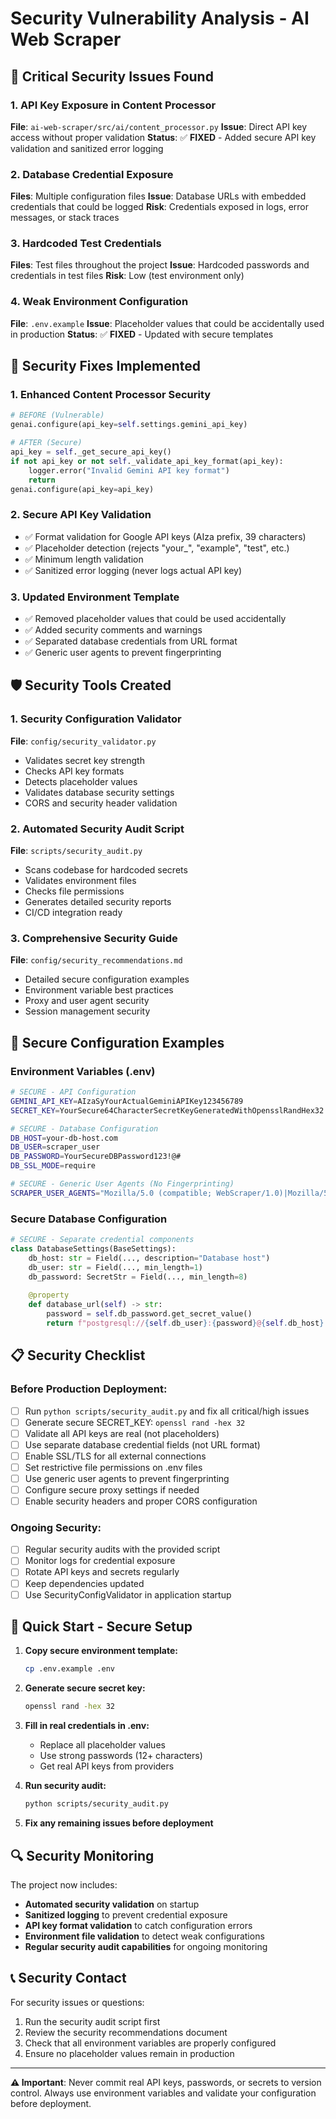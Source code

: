 # Security Vulnerability Analysis - AI Web Scraper

## 🚨 Critical Security Issues Found

### 1. **API Key Exposure in Content Processor** 
**File**: `ai-web-scraper/src/ai/content_processor.py`
**Issue**: Direct API key access without proper validation
**Status**: ✅ **FIXED** - Added secure API key validation and sanitized error logging

### 2. **Database Credential Exposure**
**Files**: Multiple configuration files
**Issue**: Database URLs with embedded credentials that could be logged
**Risk**: Credentials exposed in logs, error messages, or stack traces

### 3. **Hardcoded Test Credentials**
**Files**: Test files throughout the project
**Issue**: Hardcoded passwords and credentials in test files
**Risk**: Low (test environment only)

### 4. **Weak Environment Configuration**
**File**: `.env.example`
**Issue**: Placeholder values that could be accidentally used in production
**Status**: ✅ **FIXED** - Updated with secure templates

## 🔧 Security Fixes Implemented

### 1. Enhanced Content Processor Security
```python
# BEFORE (Vulnerable)
genai.configure(api_key=self.settings.gemini_api_key)

# AFTER (Secure)
api_key = self._get_secure_api_key()
if not api_key or not self._validate_api_key_format(api_key):
    logger.error("Invalid Gemini API key format")
    return
genai.configure(api_key=api_key)
```

### 2. Secure API Key Validation
- ✅ Format validation for Google API keys (AIza prefix, 39 characters)
- ✅ Placeholder detection (rejects "your_", "example", "test", etc.)
- ✅ Minimum length validation
- ✅ Sanitized error logging (never logs actual API key)

### 3. Updated Environment Template
- ✅ Removed placeholder values that could be used accidentally
- ✅ Added security comments and warnings
- ✅ Separated database credentials from URL format
- ✅ Generic user agents to prevent fingerprinting

## 🛡️ Security Tools Created

### 1. Security Configuration Validator
**File**: `config/security_validator.py`
- Validates secret key strength
- Checks API key formats
- Detects placeholder values
- Validates database security settings
- CORS and security header validation

### 2. Automated Security Audit Script
**File**: `scripts/security_audit.py`
- Scans codebase for hardcoded secrets
- Validates environment files
- Checks file permissions
- Generates detailed security reports
- CI/CD integration ready

### 3. Comprehensive Security Guide
**File**: `config/security_recommendations.md`
- Detailed secure configuration examples
- Environment variable best practices
- Proxy and user agent security
- Session management security

## 🔐 Secure Configuration Examples

### Environment Variables (.env)
```bash
# SECURE - API Configuration
GEMINI_API_KEY=AIzaSyYourActualGeminiAPIKey123456789
SECRET_KEY=YourSecure64CharacterSecretKeyGeneratedWithOpensslRandHex32

# SECURE - Database Configuration
DB_HOST=your-db-host.com
DB_USER=scraper_user
DB_PASSWORD=YourSecureDBPassword123!@#
DB_SSL_MODE=require

# SECURE - Generic User Agents (No Fingerprinting)
SCRAPER_USER_AGENTS="Mozilla/5.0 (compatible; WebScraper/1.0)|Mozilla/5.0 (compatible; DataCollector/1.0)"
```

### Secure Database Configuration
```python
# SECURE - Separate credential components
class DatabaseSettings(BaseSettings):
    db_host: str = Field(..., description="Database host")
    db_user: str = Field(..., min_length=1)
    db_password: SecretStr = Field(..., min_length=8)
    
    @property
    def database_url(self) -> str:
        password = self.db_password.get_secret_value()
        return f"postgresql://{self.db_user}:{password}@{self.db_host}:{self.db_port}/{self.db_name}"
```

## 📋 Security Checklist

### Before Production Deployment:
- [ ] Run `python scripts/security_audit.py` and fix all critical/high issues
- [ ] Generate secure SECRET_KEY: `openssl rand -hex 32`
- [ ] Validate all API keys are real (not placeholders)
- [ ] Use separate database credential fields (not URL format)
- [ ] Enable SSL/TLS for all external connections
- [ ] Set restrictive file permissions on .env files
- [ ] Use generic user agents to prevent fingerprinting
- [ ] Configure secure proxy settings if needed
- [ ] Enable security headers and proper CORS configuration

### Ongoing Security:
- [ ] Regular security audits with the provided script
- [ ] Monitor logs for credential exposure
- [ ] Rotate API keys and secrets regularly
- [ ] Keep dependencies updated
- [ ] Use SecurityConfigValidator in application startup

## 🚀 Quick Start - Secure Setup

1. **Copy secure environment template:**
   ```bash
   cp .env.example .env
   ```

2. **Generate secure secret key:**
   ```bash
   openssl rand -hex 32
   ```

3. **Fill in real credentials in .env:**
   - Replace all placeholder values
   - Use strong passwords (12+ characters)
   - Get real API keys from providers

4. **Run security audit:**
   ```bash
   python scripts/security_audit.py
   ```

5. **Fix any remaining issues before deployment**

## 🔍 Security Monitoring

The project now includes:
- **Automated security validation** on startup
- **Sanitized logging** to prevent credential exposure  
- **API key format validation** to catch configuration errors
- **Environment file validation** to detect weak configurations
- **Regular security audit capabilities** for ongoing monitoring

## 📞 Security Contact

For security issues or questions:
1. Run the security audit script first
2. Review the security recommendations document
3. Check that all environment variables are properly configured
4. Ensure no placeholder values remain in production

---

**⚠️ Important**: Never commit real API keys, passwords, or secrets to version control. Always use environment variables and validate your configuration before deployment.